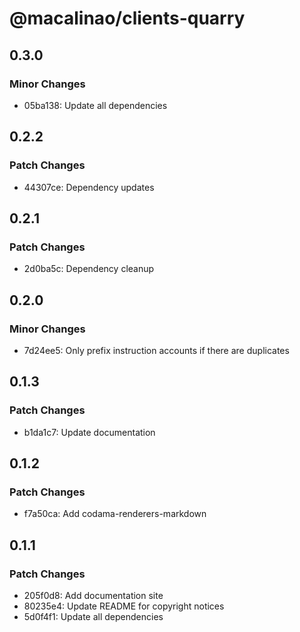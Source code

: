 # @macalinao/clients-quarry

## 0.3.0

### Minor Changes

- 05ba138: Update all dependencies

## 0.2.2

### Patch Changes

- 44307ce: Dependency updates

## 0.2.1

### Patch Changes

- 2d0ba5c: Dependency cleanup

## 0.2.0

### Minor Changes

- 7d24ee5: Only prefix instruction accounts if there are duplicates

## 0.1.3

### Patch Changes

- b1da1c7: Update documentation

## 0.1.2

### Patch Changes

- f7a50ca: Add codama-renderers-markdown

## 0.1.1

### Patch Changes

- 205f0d8: Add documentation site
- 80235e4: Update README for copyright notices
- 5d0f4f1: Update all dependencies

